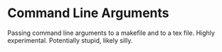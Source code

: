 Command Line Arguments
======================

Passing  command line  arguments  to  a makefile  and  to  a tex  file. Highly
experimental. Potentially stupid, likely silly.
